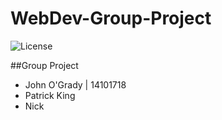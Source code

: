 # WebDev-Group-Project

![License](https://img.shields.io/github/license/mashape/apistatus.svg)

##Group Project

- John O'Grady | 14101718
- Patrick King
- Nick
